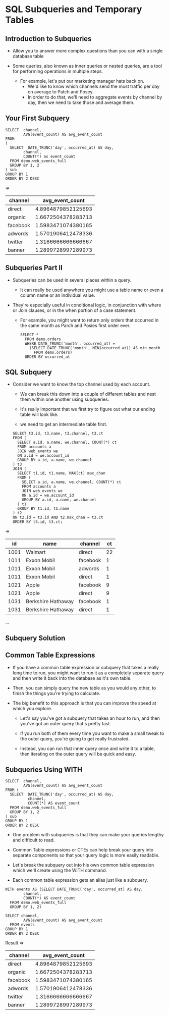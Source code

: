 # SQL Subqueries and Temporary Tables

## Introduction to Subqueries

- Allow you to answer more complex questions than you can with a single database table

- Some queries, also known as inner queries or nested queries, are a tool for performing operations in multiple steps.

  - For example, let's put our marketing manager hats back on.
    - We'd like to know which channels send the most traffic per day on average to Patch and Posey.
    - In order to do that, we'll need to aggregate events by channel by day, then we need to take those and average them.

## Your First Subquery

```
SELECT  channel,
        AVG(event_count) AS avg_event_count
FROM
(
  SELECT  DATE_TRUNC('day', occurred_at) AS day,
        channel,
        COUNT(*) as event_count
  FROM demo.web_events_full
  GROUP BY 1, 2
) sub
GROUP BY 1
ORDER BY 2 DESC
```

=>

| channel  | avg_event_count    |
| -------- | ------------------ |
| direct   | 4.8964879852125693 |
| organic  | 1.6672504378283713 |
| facebook | 1.5983471074380165 |
| adwords  | 1.5701906412478336 |
| twitter  | 1.3166666666666667 |
| banner   | 1.2899728997289973 |

## Subqueries Part II

- Subqueries can be used in several places within a query.
  - It can really be used anywhere you might use a table name or even a column name or an individual value.
- They're especially useful in conditional logic, in conjunction with where or Join clauses, or in the when portion of a case statement.

  - For example, you might want to return only orders that occurred in the same month as Parch and Posies first order ever.

    ```
    SELECT *
      FROM demo.orders
      WHERE DATE_TRUNC('month', occurred_at) =
        (SELECT DATE_TRUNC('month', MIN(occurred_at)) AS min_month
          FROM demo.orders)
      ORDER BY occurred_at
    ```

## SQL Subquery

- Consider we want to know the top channel used by each account.

  - We can break this down into a couple of different tables and nest them within one another using subqueries.

  - It's really important that we first try to figure out what our ending table will look like.

  - we need to get an intermediate table first.

  ```
  SELECT t3.id, t3.name, t3.channel, t3.ct
  FROM (
    SELECT a.id, a.name, we.channel, COUNT(*) ct
    FROM accounts a
    JOIN web_events we
    ON a.id = we.account_id
    GROUP BY a.id, a.name, we.channel
  ) t3
  JOIN (
    SELECT t1.id, t1.name, MAX(ct) max_chan
    FROM (
      SELECT a.id, a.name, we.channel, COUNT(*) ct
      FROM accounts a
      JOIN web_events we
      ON a.id = we.account_id
      GROUP BY a.id, a.name, we.channel
    ) t1
    GROUP BY t1.id, t1.name
  ) t2
  ON t2.id = t3.id AND t2.max_chan = t3.ct
  ORDER BY t3.id, t3.ct;
  ```

=>

| id   | name               | channel  | ct  |
| ---- | ------------------ | -------- | --- |
| 1001 | Walmart            | direct   | 22  |
| 1011 | Exxon Mobil        | facebook | 1   |
| 1011 | Exxon Mobil        | adwords  | 1   |
| 1011 | Exxon Mobil        | direct   | 1   |
| 1021 | Apple              | facebook | 9   |
| 1021 | Apple              | direct   | 9   |
| 1031 | Berkshire Hathaway | facebook | 1   |
| 1031 | Berkshire Hathaway | direct   | 1   |

...

## Subquery Solution

## Common Table Expressions

- If you have a common table expression or subquery that takes a really long time to run, you might want to run it as a completely separate query and then write it back into the database as it's own table.

- Then, you can simply query the new table as you would any other, to finish the things you're trying to calculate.

- The big benefit to this approach is that you can improve the speed at which you explore.

  - Let's say you've got a subquery that takes an hour to run, and then you've got an outer query that's pretty fast.

  - If you run both of them every time you want to make a small tweak to the outer query, you're going to get really frustrated.

  - Instead, you can run that inner query once and write it to a table, then iterating on the outer query will be quick and easy.

## Subqueries Using WITH

```
SELECT  channel,
        AVG(event_count) AS avg_event_count
FROM (
  SELECT  DATE_TRUNC('day', occurred_at) AS day,
          channel,
          COUNT(*) AS event_count
  FROM demo.web_events_full
  GROUP BY 1, 2
) sub
GROUP BY 1
ORDER BY 2 DESC
```

- One problem with subqueries is that they can make your queries lengthy and difficult to read.

- Common Table expressions or CTEs can help break your query into separate components so that your query logic is more easily readable.

- Let's break the subquery out into his own common table expression which we'll create using the WITH command.

- Each common table expression gets an alias just like a subquery.

```
WITH events AS (SELECT DATE_TRUNC('day', occurred_at) AS day,
        channel,
        COUNT(*) AS event_count
  FROM demo.web_events_full
  GROUP BY 1, 2)

SELECT channel,
        AVG(event_count) AS avg_event_count
  FROM events
GROUP BY 1
ORDER BY 2 DESC
```

Result =>

| channel  | avg_event_count    |
| -------- | ------------------ |
| direct   | 4.8964879852125693 |
| organic  | 1.6672504378283713 |
| facebook | 1.5983471074380165 |
| adwords  | 1.5701906412478336 |
| twitter  | 1.3166666666666667 |
| banner   | 1.2899728997289973 |

